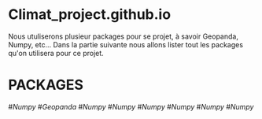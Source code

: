 # Climat_project.github.io

Nous utuliserons plusieur packages pour se projet, à savoir Geopanda, Numpy, etc...
Dans la partie suivante nous allons lister tout les packages qu'on utilisera pour ce projet.

# PACKAGES
  #_Numpy_
  #_Geopanda_
  #_Numpy_
  #_Numpy_
  #_Numpy_
  #_Numpy_
  #_Numpy_
  #_Numpy_
